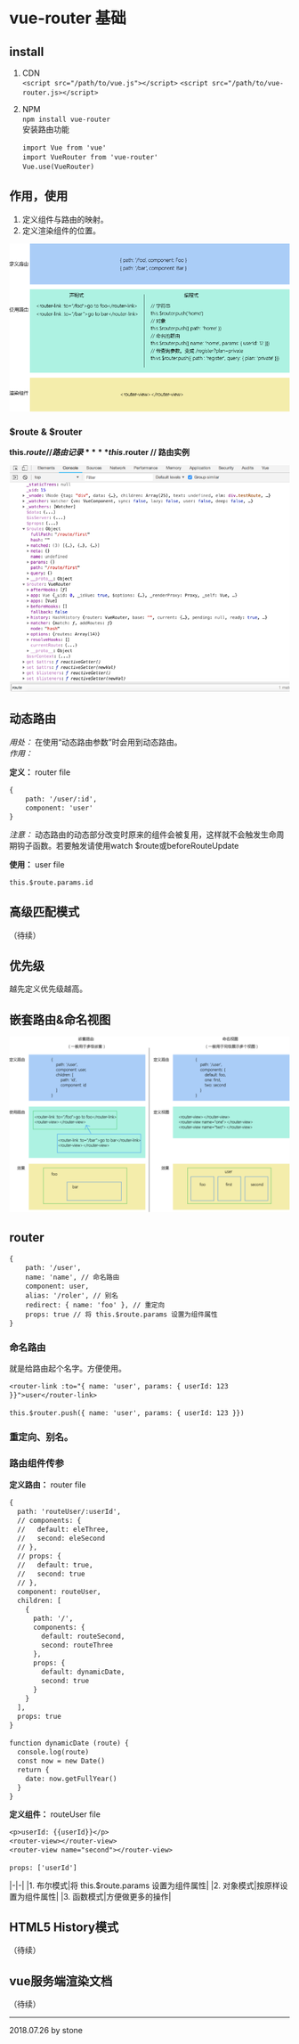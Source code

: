 # vue-router 基础
## install
1. CDN  
	`<script src="/path/to/vue.js"></script>`
	`<script src="/path/to/vue-router.js></script>`  
1. NPM  
	`npm install vue-router`  
	安装路由功能  

	`import Vue from 'vue'`  
	`import VueRouter from 'vue-router'`  
	`Vue.use(VueRouter)`
	
## 作用，使用

1. 定义组件与路由的映射。  
2. 定义渲染组件的位置。  

![router的运行过程](./image/vue/vueRouter/router0.png)  

### $route & $router  

**this.$route // 路由记录**  
**this.$router // 路由实例**  

![$route&$router](./image/vue/vueRouter/router1.png)

## 动态路由
*用处：* 在使用“动态路由参数”时会用到动态路由。  
*作用：*   

**定义：** router file  
    
    {
        path: '/user/:id',
        component: 'user'
    }

*注意：* 动态路由的动态部分改变时原来的组件会被复用，这样就不会触发生命周期钩子函数。若要触发请使用watch $route或beforeRouteUpdate  

**使用：** user file
    
    this.$route.params.id

## 高级匹配模式
（待续）  

## 优先级

越先定义优先级越高。  

## 嵌套路由&命名视图  

![嵌套路由&命名视图对比图](./image/vue/vueRouter/router2.png)  

## router

    {
        path: '/user',
        name: 'name', // 命名路由
        component: user,
        alias: '/roler', // 别名
        redirect: { name: 'foo' }, // 重定向
        props: true // 将 this.$route.params 设置为组件属性
    }

### 命名路由  

就是给路由起个名字。方便使用。

    <router-link :to="{ name: 'user', params: { userId: 123 }}">user</router-link>

    this.$router.push({ name: 'user', params: { userId: 123 }})

### 重定向、别名。
### 路由组件传参  

**定义路由：** router file  

    {
      path: 'routeUser/:userId',
      // components: {
      //   default: eleThree,
      //   second: eleSecond
      // },
      // props: {
      //   default: true,
      //   second: true
      // },
      component: routeUser,
      children: [
        {
          path: '/',
          components: {
            default: routeSecond,
            second: routeThree
          },
          props: {
            default: dynamicDate,
            second: true
          }
        }
      ],
      props: true
    }

    function dynamicDate (route) {
      console.log(route)
      const now = new Date()
      return {
        date: now.getFullYear()
      }
    }

**定义组件：** routeUser file  

    <p>userId: {{userId}}</p>
    <router-view></router-view>
    <router-view name="second"></router-view>

    props: ['userId']

|-|-|
|1. 布尔模式|将 this.$route.params 设置为组件属性|
|2. 对象模式|按原样设置为组件属性|
|3. 函数模式|方便做更多的操作|  

## HTML5 History模式
（待续）  

## vue服务端渲染文档
（待续）  

----
2018.07.26 by stone
